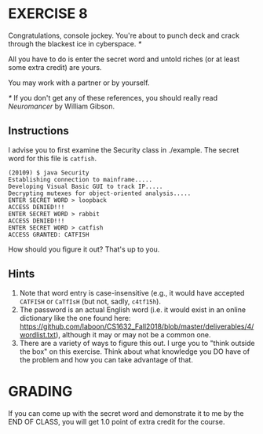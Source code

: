 # EXERCISE 8

Congratulations, console jockey.  You're about to punch deck and crack through the blackest ice in cyberspace. _*_

All you have to do is enter the secret word and untold riches (or at least some extra credit) are yours.

You may work with a partner or by yourself.

_*_ If you don't get any of these references, you should really read _Neuromancer_ by William Gibson.

## Instructions

I advise you to first examine the Security class in ./example.  The secret word for this file is `catfish`.

```
(20109) $ java Security
Establishing connection to mainframe.....
Developing Visual Basic GUI to track IP.....
Decrypting mutexes for object-oriented analysis.....
ENTER SECRET WORD > loopback
ACCESS DENIED!!!
ENTER SECRET WORD > rabbit
ACCESS DENIED!!!
ENTER SECRET WORD > catfish
ACCESS GRANTED: CATFISH
```

How should you figure it out?  That's up to you.

## Hints

1. Note that word entry is case-insensitive (e.g., it would have accepted `CATFISH` or `CaTfIsH` (but not, sadly, `c4tf15h`).
2. The password is an actual English word (i.e. it would exist in an online dictionary like the one found here: https://github.com/laboon/CS1632_Fall2018/blob/master/deliverables/4/wordlist.txt), although it may or may not be a common one.
3. There are a variety of ways to figure this out.  I urge you to "think outside the box" on this exercise.  Think about what knowledge you DO have of the problem and how you can take advantage of that.

# GRADING

If you can come up with the secret word and demonstrate it to me by the END OF CLASS, you will get 1.0 point of extra credit for the course.
